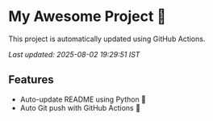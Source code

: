 # My Awesome Project 🚀

This project is automatically updated using GitHub Actions.

_Last updated: 2025-08-02 19:29:51 IST_

## Features
- Auto-update README using Python 🐍
- Auto Git push with GitHub Actions 🤖
